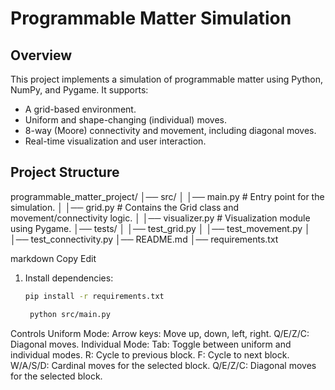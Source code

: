 # Programmable Matter Simulation

## Overview
This project implements a simulation of programmable matter using Python, NumPy, and Pygame. It supports:
- A grid-based environment.
- Uniform and shape-changing (individual) moves.
- 8-way (Moore) connectivity and movement, including diagonal moves.
- Real-time visualization and user interaction.

## Project Structure
programmable_matter_project/ │── src/ │ │── main.py # Entry point for the simulation. │ │── grid.py # Contains the Grid class and movement/connectivity logic. │ │── visualizer.py # Visualization module using Pygame. │── tests/ │ │── test_grid.py
│ │── test_movement.py │ │── test_connectivity.py │── README.md │── requirements.txt

markdown
Copy
Edit

1. Install dependencies:
   ```bash
   pip install -r requirements.txt
   ```

   ```bash
    python src/main.py
    ```

Controls
Uniform Mode:
Arrow keys: Move up, down, left, right.
Q/E/Z/C: Diagonal moves.
Individual Mode:
Tab: Toggle between uniform and individual modes.
R: Cycle to previous block.
F: Cycle to next block.
W/A/S/D: Cardinal moves for the selected block.
Q/E/Z/C: Diagonal moves for the selected block.






